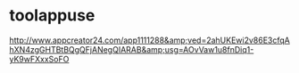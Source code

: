 # toolappuse
http://www.appcreator24.com/app1111288&amp;ved=2ahUKEwi2v86E3cfqAhXN4zgGHTBtBQgQFjANegQIARAB&amp;usg=AOvVaw1u8fnDiq1-yK9wFXxxSoFO
